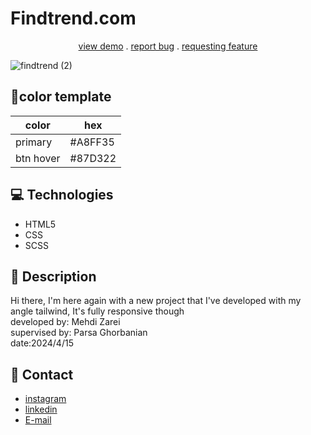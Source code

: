 # Findtrend.com

<p align="center">
<a href="https://mehdi-zaree.github.io/ubisoft/"target="_blank"> view demo</a> .
<a href="https://github.com/Mehdi-Zaree/newspaper-grid/issues">report bug</a> .
<a href="https://github.com/Mehdi-Zaree/newspaper-grid/issues">requesting feature</a></p>
</p>

![findtrend (2)](https://github.com/Mehdi-Zaree/Findtrend-tailwind/assets/155577064/95a5d6c3-0c4b-470f-a35b-d07026e5e5da)

## :art:color template

| color     | hex |
| ----------- | ----------- |
| primary    | #A8FF35|
|btn hover | #87D322 |


## :computer: Technologies 
- HTML5
- CSS
- SCSS
## :page_facing_up: Description
Hi there, I'm here again with a new project that I've developed with my angle tailwind, It's fully  responsive though  </br>
developed by: Mehdi Zarei</br>
supervised by: Parsa Ghorbanian</br>
date:2024/4/15
## :iphone: Contact
- [instagram](https://instagram.com/mehdi_zarei-web)
- [linkedin](https://linkedin.com/in/mehdi-zri)
- [E-mail](mahdizarei22019@gmail.com)

 
